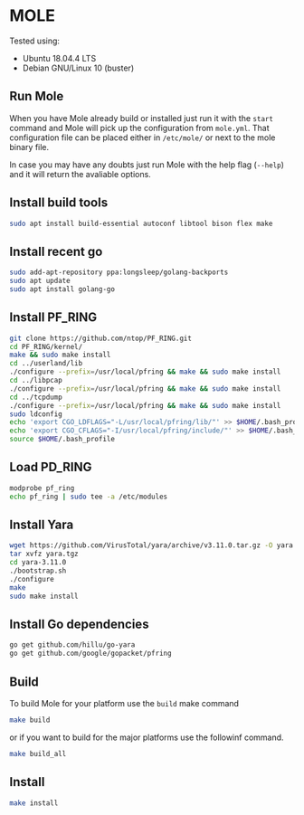 # MOLE

Tested using:
* Ubuntu 18.04.4 LTS
* Debian GNU/Linux 10 (buster)

## Run Mole

When you have Mole already build or installed just run it with the `start` command and Mole will pick up the configuration from `mole.yml`. That configuration file can be placed either in `/etc/mole/` or next to the mole binary file.

In case you may have any doubts just run Mole with the help flag (`--help`) and it will return the avaliable options.

## Install build tools

```sh
sudo apt install build-essential autoconf libtool bison flex make
```

## Install recent go

```sh
sudo add-apt-repository ppa:longsleep/golang-backports
sudo apt update
sudo apt install golang-go
```

## Install PF_RING

```sh
git clone https://github.com/ntop/PF_RING.git
cd PF_RING/kernel/
make && sudo make install
cd ../userland/lib
./configure --prefix=/usr/local/pfring && make && sudo make install
cd ../libpcap
./configure --prefix=/usr/local/pfring && make && sudo make install
cd ../tcpdump
./configure --prefix=/usr/local/pfring && make && sudo make install
sudo ldconfig
echo 'export CGO_LDFLAGS="-L/usr/local/pfring/lib/"' >> $HOME/.bash_profile
echo 'export CGO_CFLAGS="-I/usr/local/pfring/include/"' >> $HOME/.bash_profile
source $HOME/.bash_profile
```

## Load PD_RING

```sh
modprobe pf_ring
echo pf_ring | sudo tee -a /etc/modules
```

## Install Yara

```sh
wget https://github.com/VirusTotal/yara/archive/v3.11.0.tar.gz -O yara.tgz
tar xvfz yara.tgz
cd yara-3.11.0
./bootstrap.sh
./configure
make
sudo make install
```

## Install Go dependencies

```sh
go get github.com/hillu/go-yara
go get github.com/google/gopacket/pfring
```

## Build

To build Mole for your platform use the `build` make command

```sh
make build
```

or if you want to build for the major platforms use the followinf command.

```sh
make build_all
```

## Install

```sh
make install
```

